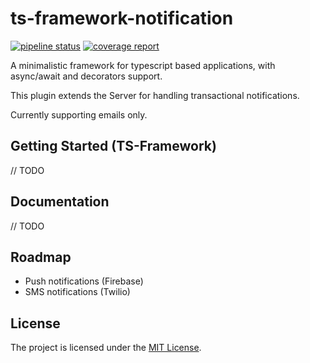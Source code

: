 ts-framework-notification
=========================

[![pipeline status](https://gitlab.devnup.com/npm/ts-framework-versioning/badges/master/pipeline.svg)](https://gitlab.devnup.com/npm/ts-framework-versioning/commits/master)
[![coverage report](https://gitlab.devnup.com/npm/ts-framework-versioning/badges/master/coverage.svg)](https://gitlab.devnup.com/npm/ts-framework-versioning/commits/master)

A minimalistic framework for typescript based applications, with async/await and decorators support.

This plugin extends the Server for handling transactional notifications. 

Currently supporting emails only.

## Getting Started (TS-Framework)
// TODO

## Documentation

// TODO

## Roadmap

- Push notifications (Firebase)
- SMS notifications (Twilio)

## License

The project is licensed under the [MIT License](./LICENSE.md).